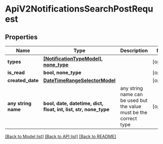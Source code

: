 # ApiV2NotificationsSearchPostRequest


## Properties
Name | Type | Description | Notes
------------ | ------------- | ------------- | -------------
**types** | [**[NotificationTypeModel], none_type**](NotificationTypeModel.md) |  | [optional] 
**is_read** | **bool, none_type** |  | [optional] 
**created_date** | [**DateTimeRangeSelectorModel**](DateTimeRangeSelectorModel.md) |  | [optional] 
**any string name** | **bool, date, datetime, dict, float, int, list, str, none_type** | any string name can be used but the value must be the correct type | [optional]

[[Back to Model list]](../README.md#documentation-for-models) [[Back to API list]](../README.md#documentation-for-api-endpoints) [[Back to README]](../README.md)


